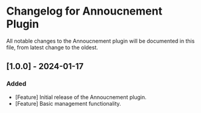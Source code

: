 # Changelog for Annoucnement Plugin

All notable changes to the Annoucnement plugin will be documented in this file, from latest change to the oldest.


## [1.0.0] - 2024-01-17

### Added
- [Feature] Initial release of the Annoucnement plugin.
- [Feature] Basic management functionality.
